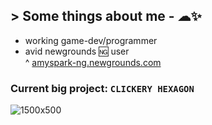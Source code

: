 ## > Some things about me - ☁✨
- working game-dev/programmer 
- avid newgrounds 🆖 user<br>
^ [amyspark-ng.newgrounds.com](https://amyspark-ng.newgrounds.com)

### Current big project: `CLICKERY HEXAGON`
![1500x500](https://github.com/amyspark-ng/amyspark-ng/assets/92493175/196490ce-06da-419b-a360-ef0d4081becd)
